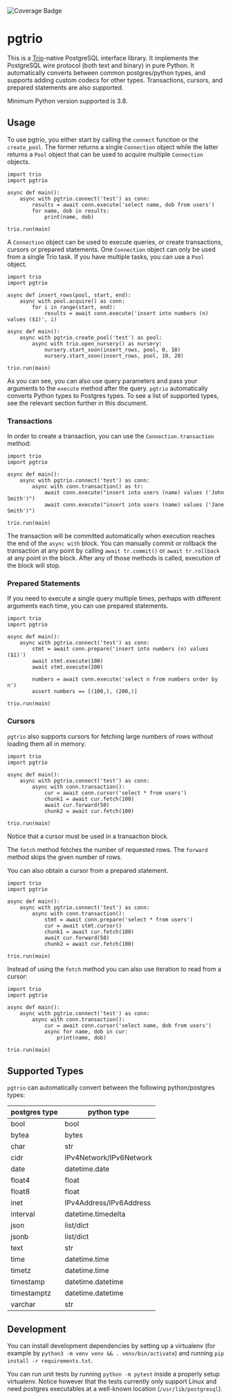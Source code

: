 ![Coverage Badge](https://gist.githubusercontent.com/elektito/31aafc23e3119da1d39e1b9aaf5a43fd/raw/pgtrio-master-coverage.svg)

# pgtrio

This is a [Trio][1]-native PostgreSQL interface library. It implements
the PostgreSQL wire protocol (both text and binary) in pure Python. It
automatically converts between common postgres/python types, and
supports adding custom codecs for other types. Transactions, cursors,
and prepared statements are also supported.

Minimum Python version supported is 3.8.

## Usage

To use pgtrio, you either start by calling the `connect` function or
the `create_pool`. The former returns a single `Connection` object
while the latter returns a `Pool` object that can be used to acquire
multiple `Connection` objects.

```python3
import trio
import pgtrio

async def main():
    async with pgtrio.connect('test') as conn:
        results = await conn.execute('select name, dob from users')
        for name, dob in results:
            print(name, dob)

trio.run(main)
```

A `Connection` object can be used to execute queries, or create
transactions, cursors or prepared statements. One `Connection` object
can only be used from a single Trio task. If you have multiple tasks,
you can use a `Pool` object.

```python3
import trio
import pgtrio

async def insert_rows(pool, start, end):
    async with pool.acquire() as conn:
        for i in range(start, end):
            results = await conn.execute('insert into numbers (n) values ($1)', i)

async def main():
    async with pgtrio.create_pool('test') as pool:
        async with trio.open_nursery() as nursery:
            nursery.start_soon(insert_rows, pool, 0, 10)
            nursery.start_soon(insert_rows, pool, 10, 20)

trio.run(main)
```

As you can see, you can also use query parameters and pass your
arguments to the `execute` method after the query. `pgtrio`
automatically converts Python types to Postgres types. To see a list
of supported types, see the relevant section further in this document.

### Transactions

In order to create a transaction, you can use the
`Connection.transaction` method:

```python3
import trio
import pgtrio

async def main():
    async with pgtrio.connect('test') as conn:
        async with conn.transaction() as tr:
            await conn.execute("insert into users (name) values ('John Smith')")
            await conn.execute("insert into users (name) values ('Jane Smith')")

trio.run(main)
```

The transaction will be committed automatically when execution reaches
the end of the `async with` block. You can manually commit or rollback
the transaction at any point by calling `await tr.commit()` or `await
tr.rollback` at any point in the block. After any of those methods is
called, execution of the block will stop.

### Prepared Statements

If you need to execute a single query multiple times, perhaps with
different arguments each time, you can use prepared statements.

```python3
import trio
import pgtrio

async def main():
    async with pgtrio.connect('test') as conn:
        stmt = await conn.prepare('insert into numbers (n) values ($1)')
        await stmt.execute(100)
        await stmt.execute(200)

        numbers = await conn.execute('select n from numbers order by n')
        assert numbers == [(100,), (200,)]

trio.run(main)
```

### Cursors

`pgtrio` also supports cursors for fetching large numbers of rows
without loading them all in memory.

```python3
import trio
import pgtrio

async def main():
    async with pgtrio.connect('test') as conn:
        async with conn.transaction():
            cur = await conn.cursor('select * from users')
            chunk1 = await cur.fetch(100)
            await cur.forward(50)
            chunk2 = await cur.fetch(100)

trio.run(main)
```

Notice that a cursor must be used in a transaction block.

The `fetch` method fetches the number of requested rows. The `forward`
method skips the given number of rows.

You can also obtain a cursor from a prepared statement.

```python3
import trio
import pgtrio

async def main():
    async with pgtrio.connect('test') as conn:
        async with conn.transaction():
            stmt = await conn.prepare('select * from users')
            cur = await stmt.cursor()
            chunk1 = await cur.fetch(100)
            await cur.forward(50)
            chunk2 = await cur.fetch(100)

trio.run(main)
```

Instead of using the `fetch` method you can also use iteration to read
from a cursor:

```python3
import trio
import pgtrio

async def main():
    async with pgtrio.connect('test') as conn:
        async with conn.transaction():
            cur = await conn.cursor('select name, dob from users')
            async for name, dob in cur:
                print(name, dob)

trio.run(main)
```

## Supported Types

`pgtrio` can automatically convert between the following
python/postgres types:

| postgres type | python type             |
|---------------|-------------------------|
| bool          | bool                    |
| bytea         | bytes                   |
| char          | str                     |
| cidr          | IPv4Network/IPv6Network |
| date          | datetime.date           |
| float4        | float                   |
| float8        | float                   |
| inet          | IPv4Address/IPv6Address |
| interval      | datetime.timedelta      |
| json          | list/dict               |
| jsonb         | list/dict               |
| text          | str                     |
| time          | datetime.time           |
| timetz        | datetime.time           |
| timestamp     | datetime.datetime       |
| timestamptz   | datetime.datetime       |
| varchar       | str                     |

## Development

You can install development dependencies by setting up a virtualenv
(for example by `python3 -m venv venv && . venv/bin/activate`) and
running `pip install -r requirements.txt`.

You can run unit tests by running `python -m pytest` inside a properly
setup virtualenv. Notice however that the tests currently only support
Linux and need postgres executables at a well-known location
(`/usr/lib/postgresql`).


[1]: https://github.com/python-trio/trio

